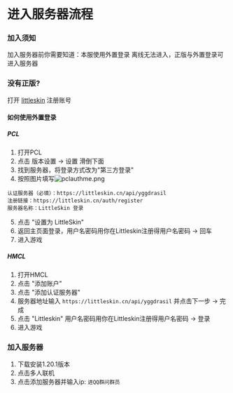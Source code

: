 # 进入服务器流程
### 加入须知
加入服务器前你需要知道：本服使用外置登录
离线无法进入，正版与外置登录可进入服务器

### 没有正版?
打开 [littleskin](https://littleskin.cn/) 注册账号
#### 如何使用外置登录
##### PCL
1. 打开PCL
2. 点击 版本设置 -> 设置 滑倒下面
3. 找到服务器，将登录方式改为"第三方登录" 
4. 按照图片填写![pclauthme.png](https://www.hongsz.cn/static/articlePicture/HongSZ11724228873705264.png)
```text
认证服务器（必填）：https://littleskin.cn/api/yggdrasil
注册链接：https://littleskin.cn/auth/register
服务器名称：LittleSkin 登录
```
5. 点击 "设置为 LittleSkin"
6. 返回主页面登录，用户名密码用你在Littleskin注册得用户名密码 -> 回车
7. 进入游戏
##### HMCL
1. 打开HMCL
2. 点击 "添加账户"
3. 点击 "添加认证服务器"
4. 服务器地址输入 `https://littleskin.cn/api/yggdrasil` 并点击下一步 -> 完成
5. 点击 "Littleskin" 用户名密码用你在Littleskin注册得用户名密码 -> 登录
6. 进入游戏

### 加入服务器
1. 下载安装1.20.1版本
2. 点击多人联机
3. 点击添加服务器并输入ip: `进QQ群问群员`
